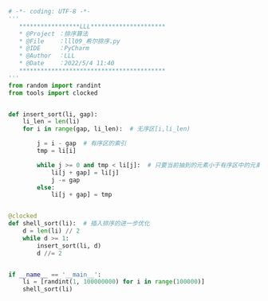 
<BlogInfo title="10.希尔排序" author="白日梦想猿" pv=0 read_times=0 pre_cost_time=0分47秒 category="排序算法" tag_list="['排序算法']" create_time="2022.05.04 11:40:54" update_time="2022.05.07 09:46:20" />

```python
# -*- coding: UTF-8 -*-
'''
   *****************LLL*********************
   * @Project ：排序算法                       
   * @File    ：lll09_希尔排序.py                  
   * @IDE     ：PyCharm             
   * @Author  ：LLL                         
   * @Date    ：2022/5/4 11:40             
   *****************************************
'''
from random import randint
from tools import clocked


def insert_sort(li, gap):
    li_len = len(li)
    for i in range(gap, li_len):  # 无序区[i,li_len)

        j = i - gap  # 有序区的索引
        tmp = li[i]

        while j >= 0 and tmp < li[j]:  # 只要当前抽到的元素小于有序区中的元素，有效区中的元素就后移gap位
            li[j + gap] = li[j]
            j -= gap
        else:
            li[j + gap] = tmp


@clocked
def shell_sort(li):  # 插入排序的进一步优化
    d = len(li) // 2
    while d >= 1:
        insert_sort(li, d)
        d //= 2


if __name__ == '__main__':
    li = [randint(1, 100000000) for i in range(100000)]
    shell_sort(li)

```
